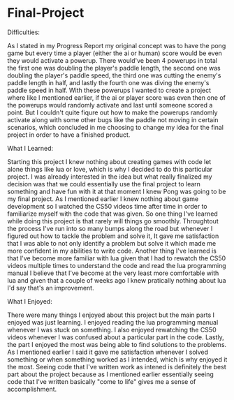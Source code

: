 # Final-Project

Difficulties:

As I stated in my Progress Report my original concept was to have the pong game but every time a player (either the ai or human) score would be even they would activate
a powerup. There would've been 4 powerups in total the first one was doubling the player's paddle length, the second one was doubling the player's paddle speed, the
third one was cutting the enemy's paddle length in half, and lastly the fourth one was diving the enemy's paddle speed in half. With these powerups I wanted to create a 
project where like I mentioned earlier, if the ai or player score was even then one of the powerups would randomly activate and last until someone scored a point.
But I couldn't quite fiqure out how to make the powerups randomly activate along with some other bugs like the paddle not moving in certain scenarios, which concluded in
me choosing to change my idea for the final project in order to have a finished product.

What I Learned:

Starting this project I knew nothing about creating games with code let alone things like lua or love, which is why I decided to do this particular project. I was
already interested in the idea but what really finalized my decision was that we could essentially use the final project to learn something and have fun with it at that 
moment I knew Pong was going to be my final project. As I mentioned earlier I knew nothing about game development so I watched the CS50 videos time after time in order 
to familiarize myself with the code that was given. So one thing I've learned while doing this project is that rarely will things go smoothly. Throughtout the process 
I've run into so many bumps along the road but whenever I figured out how to tackle the problem and solve it, It gave me satisfaction that I was able to not only 
identify a problem but solve it which made me more confident in my abilities to write code. Another thing I've learned is that I've become more familiar with lua given 
that I had to rewatch the CS50 videos multiple times to understand the code and read the lua programming manual I believe that I've become at the very least more 
comfortable with lua and given that a couple of weeks ago I knew pratically nothing about lua I'd say that's an improvement.

What I Enjoyed:

There were many things I enjoyed about this project but the main parts I enjoyed was just learning. I enjoyed reading the lua programming manual whenever I was stuck on 
something. I also enjoyed rewatching the CS50 videos whenever I was confused about a particular part in the code. Lastly, the part I enjoyed the most was being able to 
find solutions to the problems. As I mentioned earlier I said it gave me satisfaction whenever I solved something or when something worked as I intended, which is why 
enjoyed it the most. Seeing code that I've written work as intened is definitely the best part about the project because as I mentioned earlier essentially seeing code 
that I've written basically "come to life" gives me a sense of accomplishment.
